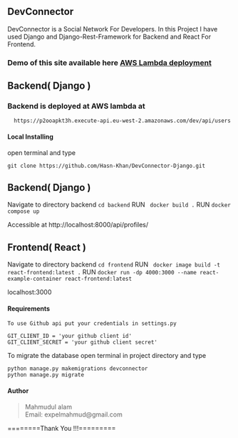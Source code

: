 ## DevConnector

DevConnector is a Social Network For Developers. In this Project I have used Django and Django-Rest-Framework for Backend and React For Frontend.

### Demo of this site available here [AWS Lambda deployment](https://p2ooapkt3h.execute-api.eu-west-2.amazonaws.com/dev/api/users)

## Backend( Django )

### Backend is deployed at AWS lambda at
```
  https://p2ooapkt3h.execute-api.eu-west-2.amazonaws.com/dev/api/users
```

#### Local Installing


open terminal and type

```
git clone https://github.com/Hasn-Khan/DevConnector-Django.git
```

## Backend( Django )
Navigate to directory backend ```cd backend```
RUN ``` docker build .```
RUN ``` docker compose up ```

Accessible at http://localhost:8000/api/profiles/

## Frontend( React )
Navigate to directory backend ```cd frontend```
RUN ``` docker image build -t react-frontend:latest .```
RUN ``` docker run -dp 4000:3000 --name react-example-container react-frontend:latest ```

localhost:3000

#### Requirements

`To use Github api put your credentials in settings.py`

```
GIT_CLIENT_ID = 'your github client id'
GIT_CLIENT_SECRET = 'your github client secret'
```

To migrate the database open terminal in project directory and type

```
python manage.py makemigrations devconnector
python manage.py migrate
```

#### Author

<blockquote>
Mahmudul alam<br>
Email: expelmahmud@gmail.com
</blockquote>

========Thank You !!!=========
